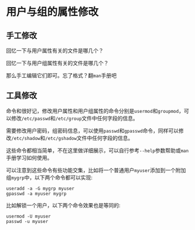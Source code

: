 # 用户与组的属性修改

## 手工修改

回忆一下与用户属性有关的文件是哪几个？

回忆一下与用户组属性有关的文件是哪几个？

那么手工编辑它们即可。忘了格式？翻``man``手册吧

## 工具修改

命令和很好记，修改用户属性和用户组属性的命令分别是``usermod``和``groupmod``，可以修改``/etc/passwd``和``/etc/group``文件中任何字段的信息。

需要修改用户密码，组密码信息，可以使用``passwd``和``gpasswd``命令，同样可以修改``/etc/shadow``和``/etc/gshadow``文件中任何字段的信息。

这些命令都相当简单，不在这里做详细展示，可以自行参考``--help``参数帮助或``man``手册学习如何使用。

可以注意到这些命令有些功能交集，比如将一个普通用户``myuser``添加到一个附加组``mygrp``中，以下两个命令都可以实现:

```
useradd -a -G mygrp myuser
gpasswd -a myuser mygrp
```

比如解锁一个用户，以下两个命令效果也是等同的:

```
usermod -U myuser
passwd -u myuser
```
